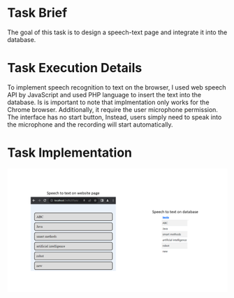 # Task Brief
The goal of this task is to design a speech-text page and integrate it into the database.

# Task Execution Details
To implement speech recognition to text on the browser, I used web speech API by JavaScript and used PHP language to insert the text into the database.
Is is important to note that implmentation only works for the Chrome browser. Additionally, it require the user microphone permission. The interface has no start button, Instead, users simply need to speak into the microphone and the recording will start automatically.

# Task Implementation
![Task Implementation](https://github.com/BandarAI/SmartMethodsTraining/blob/Tasks/Web%20development%20%26%20NLP/3rd%20Task/W%26NLP_T3.png "Task Implementation")
